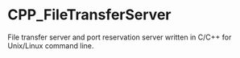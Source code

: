 # CPP_FileTransferServer
File transfer server and port reservation server written in C/C++ for Unix/Linux command line.
